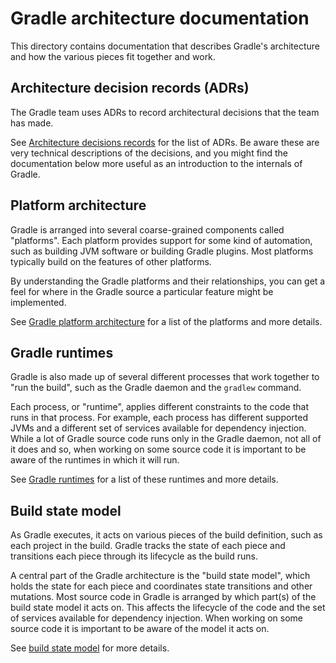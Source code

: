# Gradle architecture documentation

This directory contains documentation that describes Gradle's architecture and how the various pieces fit together and work.

## Architecture decision records (ADRs)

The Gradle team uses ADRs to record architectural decisions that the team has made.

See [Architecture decisions records](standards) for the list of ADRs.
Be aware these are very technical descriptions of the decisions, and you might find the documentation below more useful as an introduction to the internals of Gradle.

## Platform architecture

Gradle is arranged into several coarse-grained components called "platforms".
Each platform provides support for some kind of automation, such as building JVM software or building Gradle plugins.
Most platforms typically build on the features of other platforms.

By understanding the Gradle platforms and their relationships, you can get a feel for where in the Gradle source a particular feature might be implemented.

See [Gradle platform architecture](platforms.md) for a list of the platforms and more details.

## Gradle runtimes

Gradle is also made up of several different processes that work together to "run the build", such as the Gradle daemon and the `gradlew` command.

Each process, or "runtime", applies different constraints to the code that runs in that process.
For example, each process has different supported JVMs and a different set of services available for dependency injection.
While a lot of Gradle source code runs only in the Gradle daemon, not all of it does and so, when working on some source code it is important to be aware of the runtimes in which it will run.

See [Gradle runtimes](runtimes.md) for a list of these runtimes and more details.

## Build state model

As Gradle executes, it acts on various pieces of the build definition, such as each project in the build.
Gradle tracks the state of each piece and transitions each piece through its lifecycle as the build runs.

A central part of the Gradle architecture is the "build state model", which holds the state for each piece and coordinates state transitions and other mutations. 
Most source code in Gradle is arranged by which part(s) of the build state model it acts on.
This affects the lifecycle of the code and the set of services available for dependency injection.
When working on some source code it is important to be aware of the model it acts on.  

See [build state model](build-state-model.md) for more details.
